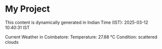 # My Project

This content is dynamically generated in Indian Time (IST): 2025-03-12 10:40:31 IST


Current Weather in Coimbatore:
Temperature: 27.88 °C
Condition: scattered clouds
